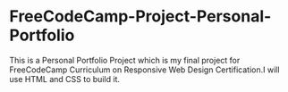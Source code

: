 # FreeCodeCamp-Project-Personal-Portfolio
This is a Personal Portfolio Project which is my final project for FreeCodeCamp  Curriculum on Responsive Web Design Certification.I will use HTML and CSS to build it.
